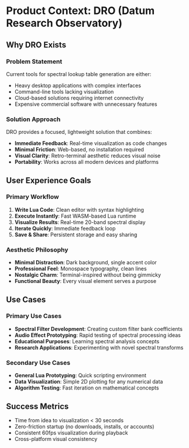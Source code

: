# Product Context: DRO (Datum Research Observatory)

## Why DRO Exists

### Problem Statement

Current tools for spectral lookup table generation are either:

- Heavy desktop applications with complex interfaces
- Command-line tools lacking visualization
- Cloud-based solutions requiring internet connectivity
- Expensive commercial software with unnecessary features

### Solution Approach

DRO provides a focused, lightweight solution that combines:

- **Immediate Feedback**: Real-time visualization as code changes
- **Minimal Friction**: Web-based, no installation required
- **Visual Clarity**: Retro-terminal aesthetic reduces visual noise
- **Portability**: Works across all modern devices and platforms

## User Experience Goals

### Primary Workflow

1. **Write Lua Code**: Clean editor with syntax highlighting
2. **Execute Instantly**: Fast WASM-based Lua runtime
3. **Visualize Results**: Real-time 20-band spectral display
4. **Iterate Quickly**: Immediate feedback loop
5. **Save & Share**: Persistent storage and easy sharing

### Aesthetic Philosophy

- **Minimal Distraction**: Dark background, single accent color
- **Professional Feel**: Monospace typography, clean lines
- **Nostalgic Charm**: Terminal-inspired without being gimmicky
- **Functional Beauty**: Every visual element serves a purpose

## Use Cases

### Primary Use Cases

- **Spectral Filter Development**: Creating custom filter bank coefficients
- **Audio Effect Prototyping**: Rapid testing of spectral processing ideas
- **Educational Purposes**: Learning spectral analysis concepts
- **Research Applications**: Experimenting with novel spectral transforms

### Secondary Use Cases

- **General Lua Prototyping**: Quick scripting environment
- **Data Visualization**: Simple 2D plotting for any numerical data
- **Algorithm Testing**: Fast iteration on mathematical concepts

## Success Metrics

- Time from idea to visualization < 30 seconds
- Zero-friction startup (no downloads, installs, or accounts)
- Consistent 60fps visualization during playback
- Cross-platform visual consistency
